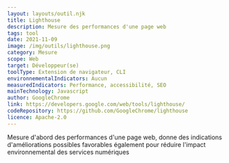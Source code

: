```yaml
---
layout: layouts/outil.njk
title: Lighthouse
description: Mesure des performances d'une page web
tags: tool
date: 2021-11-09
image: /img/outils/lighthouse.png
category: Mesure
scope: Web
target: Développeur(se)
toolType: Extension de navigateur, CLI
environnementalIndicators: Aucun
measuredIndicators: Performance, accessibilité, SEO
mainTechnology: Javascript
author: GoogleChrome
link: https://developers.google.com/web/tools/lighthouse/
codeRepository: https://github.com/GoogleChrome/lighthouse
licence: Apache-2.0
---
```


Mesure d'abord des performances d'une page web, donne des indications d'améliorations possibles favorables également pour réduire l'impact environnemental des services numériques
